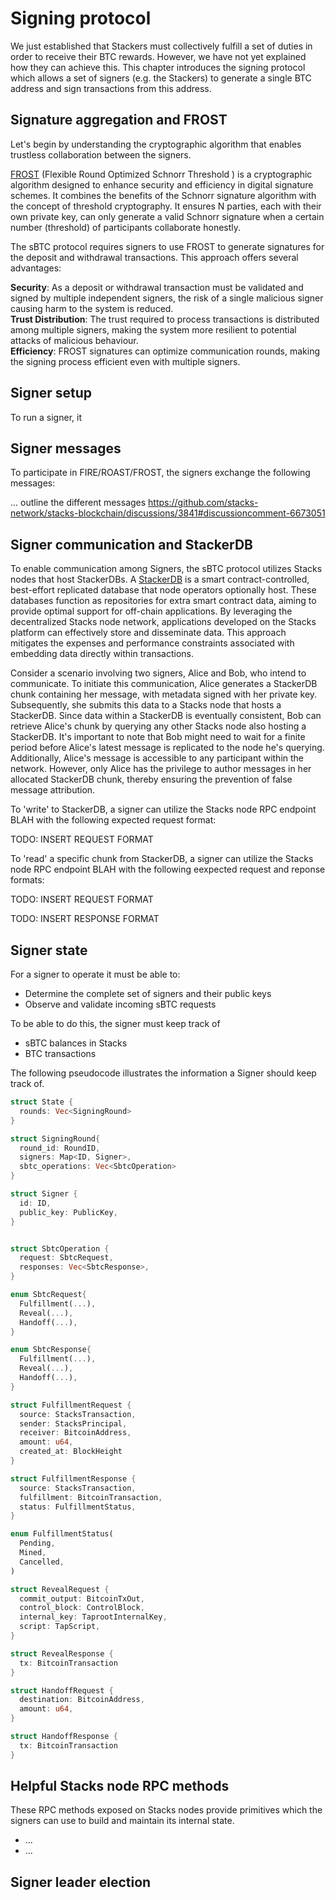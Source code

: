 # Signing protocol
We just established that Stackers must collectively fulfill a set of duties in order to receive their BTC rewards.
However, we have not yet explained how they can achieve this.
This chapter introduces the signing protocol which allows a set of signers (e.g. the Stackers) to generate a single BTC address and sign transactions from this address.

## Signature aggregation and FROST
Let's begin by understanding the cryptographic algorithm that enables trustless collaboration between the signers.

[FROST](https://trust-machines.github.io/frost/wtf.pdf) (Flexible Round Optimized Schnorr Threshold ) is a cryptographic algorithm designed to enhance security and efficiency in digital signature schemes. It combines the benefits of the Schnorr signature algorithm with the concept of threshold cryptography. It ensures N parties, each with their own private key, can only generate a valid Schnorr signature when a certain number (threshold) of participants collaborate honestly.  

The sBTC protocol requires signers to use FROST to generate signatures for the deposit and withdrawal transactions. This approach offers several advantages:

**Security**: As a deposit or withdrawal transaction must be validated and signed by multiple independent signers, the risk of a single malicious signer causing harm to the system is reduced.  
**Trust Distribution**: The trust required to process transactions is distributed among multiple signers, making the system more resilient to potential attacks of malicious behaviour.  
**Efficiency**: FROST signatures can optimize communication rounds, making the signing process efficient even with multiple signers.

## Signer setup
To run a signer, it 

## Signer messages
To participate in FIRE/ROAST/FROST, the signers exchange the following messages:

... outline the different messages https://github.com/stacks-network/stacks-blockchain/discussions/3841#discussioncomment-6673051

## Signer communication and StackerDB
To enable communication among Signers, the sBTC protocol utilizes Stacks nodes that host StackerDBs. A [StackerDB](https://github.com/stacks-network/stacks-blockchain/blob/develop/stackslib/src/net/stackerdb/mod.rs) is a smart contract-controlled, best-effort replicated database that node operators optionally host. These databases function as repositories for extra smart contract data, aiming to provide optimal support for off-chain applications. By leveraging the decentralized Stacks node network, applications developed on the Stacks platform can effectively store and disseminate data. This approach mitigates the expenses and performance constraints associated with embedding data directly within transactions.

Consider a scenario involving two signers, Alice and Bob, who intend to communicate. To initiate this communication, Alice generates a StackerDB chunk containing her message, with metadata signed with her private key. Subsequently, she submits this data to a Stacks node that hosts a StackerDB. Since data within a StackerDB is eventually consistent, Bob can retrieve Alice's chunk by querying any other Stacks node also hosting a StackerDB. It's important to note that Bob might need to wait for a finite period before Alice's latest message is replicated to the node he's querying. Additionally, Alice's message is accessible to any participant within the network. However, only Alice has the privilege to author messages in her allocated StackerDB chunk, thereby ensuring the prevention of false message attribution.

To 'write' to StackerDB, a signer can utilize the Stacks node RPC endpoint BLAH with the following expected request format:

TODO: INSERT REQUEST FORMAT

To 'read' a specific chunk from StackerDB, a signer can utilize the Stacks node RPC endpoint BLAH with the following eexpected request and reponse formats:

TODO: INSERT REQUEST FORMAT

TODO: INSERT RESPONSE FORMAT

## Signer state
For a signer to operate it must be able to:

- Determine the complete set of signers and their public keys
- Observe and validate incoming sBTC requests

To be able to do this, the signer must keep track of

- sBTC balances in Stacks
- BTC transactions

The following pseudocode illustrates the information a Signer should keep track of.

```rust
struct State {
  rounds: Vec<SigningRound>
}

struct SigningRound{
  round_id: RoundID,
  signers: Map<ID, Signer>,
  sbtc_operations: Vec<SbtcOperation>
}

struct Signer {
  id: ID,
  public_key: PublicKey,
}


struct SbtcOperation {
  request: SbtcRequest,
  responses: Vec<SbtcResponse>,
}

enum SbtcRequest{
  Fulfillment(...),
  Reveal(...),
  Handoff(...),
}

enum SbtcResponse{
  Fulfillment(...),
  Reveal(...),
  Handoff(...),
}

struct FulfillmentRequest {
  source: StacksTransaction,
  sender: StacksPrincipal,
  receiver: BitcoinAddress,
  amount: u64,
  created_at: BlockHeight
}

struct FulfillmentResponse {
  source: StacksTransaction,
  fulfillment: BitcoinTransaction,
  status: FulfillmentStatus,
}

enum FulfillmentStatus(
  Pending,  
  Mined,
  Cancelled,
)

struct RevealRequest {
  commit_output: BitcoinTxOut,
  control_block: ControlBlock,
  internal_key: TaprootInternalKey,
  script: TapScript,
}

struct RevealResponse {
  tx: BitcoinTransaction
}

struct HandoffRequest {
  destination: BitcoinAddress,
  amount: u64,
}

struct HandoffResponse {
  tx: BitcoinTransaction
}

```

## Helpful Stacks node RPC methods
These RPC methods exposed on Stacks nodes provide primitives which the signers can use to build and maintain its internal state.

* ...
* ...

## Signer leader election

